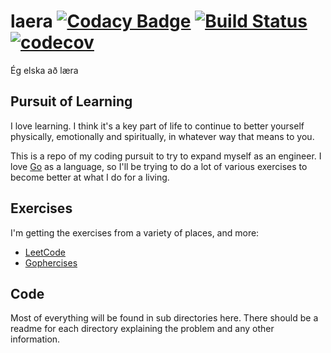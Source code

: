 # laera [![Codacy Badge](https://api.codacy.com/project/badge/Grade/d069651716614b49b28f556bf26e23a8)](https://www.codacy.com/manual/ryanbenson/laera) [![Build Status](https://travis-ci.org/ryanbenson/laera.svg?branch=master)](https://travis-ci.org/ryanbenson/laera) [![codecov](https://codecov.io/gh/ryanbenson/laera/branch/master/graph/badge.svg)](https://codecov.io/gh/ryanbenson/laera)
Ég elska að læra

## Pursuit of Learning
I love learning. I think it's a key part of life to continue to better yourself physically, emotionally and spiritually, in whatever way that means to you.

This is a repo of my coding pursuit to try to expand myself as an engineer. I love [Go](https://golang.org/) as a language, so I'll be trying to do a lot of various exercises to become better at what I do for a living.

## Exercises
I'm getting the exercises from a variety of places, and more:

*   [LeetCode](https://leetcode.com)
*   [Gophercises](https://gophercises.com/)

## Code
Most of everything will be found in sub directories here. There should be a readme for each directory explaining the problem and any other information.
